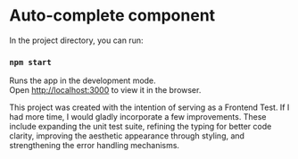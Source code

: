 # Auto-complete component

In the project directory, you can run:

### `npm start`

Runs the app in the development mode.\
Open [http://localhost:3000](http://localhost:3000) to view it in the browser.


This project was created with the intention of serving as a Frontend Test. If I had more time, I would gladly incorporate a few improvements. These include expanding the unit test suite, refining the typing for better code clarity, improving the aesthetic appearance through styling, and strengthening the error handling mechanisms.